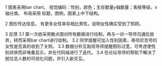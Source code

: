 1 图表采用bar chart。
视觉编码：性别，颜色；生存数量y轴数量；客舱等级，x轴分类。
布局采用 标题，图例，图表上中下结构。

2 图形传达信息。
有更多女性幸存相比男性，说明女性确实受到了照顾。


3 反馈
3.1 第一次欲采用散点图对所有数据进行绘制，再与一对一导师沟通后放弃，转而采用bar chart进行绘制。
3.2 同学提醒可加入性别因素，泰坦尼克号的女性是否真的收到了关照。
3.3 数据分析互助班导师提醒图形过宽，可考虑使性别并排而非堆叠显示，并在代码端进行了迭代。
3.4 在论坛导师的帮助下解决了舱位总人数的可视化问题，并引入新交互。
